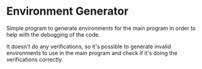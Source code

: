 # Environment Generator

Simple program to generate environments for the main program in order to help with the debugging of the code.

It doesn't do any verifications, so it's possible to generate invalid environments to use in the main program and check if it's doing the verifications correctly.